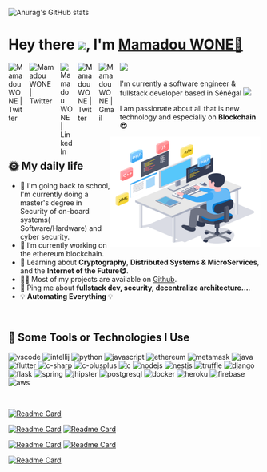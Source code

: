 ![Anurag's GitHub stats](https://github-readme-stats.vercel.app/api?username=mamadou-wone&show_icons=true&theme=synthwave)
# Hey there <img src="https://media.giphy.com/media/hvRJCLFzcasrR4ia7z/giphy.gif" width="25px">, I'm <a href="#">Mamadou WONE🙂 </a>

<a href="https://www.instagram.com/mamadu_wone/">
  <img align="left" style="margin-right:10px;" alt="Mamadou WONE | Twitter" width="32px" src="https://img.icons8.com/fluency/48/000000/instagram-new.png" />
</a>

<a href="https://twitter.com/mamadu_wone">
  <img align="left" style="margin-right:10px;" alt="Mamadou WONE | Twitter" width="52px" src="https://api.iconify.design/logos:twitter.svg" />
</a>

<a href="https://www.linkedin.com/in/mamadou-wone-590229178/">
  <img align="left" style="margin-right:10px;" alt="Mamadou WONE | LinkedIn" width="25px" src="https://api.iconify.design/logos:linkedin-icon.svg" />
</a> 

<a href="#">
  <img align="left" style="margin-right:10px;" alt="Mamadou WONE | Twitter" width="32px" src="https://api.iconify.design/logos:twitch.svg" />
</a>

<a href="mailto:mamadu.wone@gmail.com">
  <img align="left" style="margin-right:10px;" alt="Mamadou WONE | Gmail" width="32px" src="https://api.iconify.design/logos:google-gmail.svg" />
</a>

![](https://visitor-badge.glitch.me/badge?page_id=mamadou-wone.mamadou-wone)

<p>I'm currently a software engineer & fullstack developer based in Sénégal <img src="https://api.iconify.design/openmoji:flag-senegal.svg" width="20px"/>

<p>I am passionate about all that is new technology  and especially on <strong>Blockchain😍</strong></p>


<img align="right" alt="GIF" src="https://github.com/mamadou-wone/mamadou-wone/blob/main/tech.gif" width="300" height="220" />

<br />

## 🌞 My daily life

<ul>
    <li>🏫 I'm going back to school, I'm currently doing a master's degree in Security of on-board systems( Software/Hardware) and cyber security.</li>
    <li>🤯 I’m currently working on the ethereum blockchain.</li>
    <li>🤠  Learning about <strong>Cryptography</strong>, <strong>Distributed Systems & MicroServices</strong>, and the  <strong>Internet of the Future😋</strong>.</li>
    <li>👨‍💻 Most of my projects are available on <a href="https://github.com/mamadou-wone">Github</a>.</li>
    <li>💬 Ping me about <strong>fullstack dev, security, decentralize architecture...</strong>.</li>
    <li>💡 <strong>Automating Everything </strong>💡</li>
</ul>

 <br />

## 🚀 Some Tools or Technologies I Use

<p align="left">
    <img src="https://api.iconify.design/logos:visual-studio-code.svg" alt="vscode" width="25" height="25" />
    <img src="https://api.iconify.design/logos:intellij-idea.svg" alt="intellij" width="25" height="25" />
    <img src="https://api.iconify.design/logos:python.svg" alt="python" width="25" height="25" />
    <img src="https://api.iconify.design/logos:javascript.svg" alt="javascript" width="25" height="25" />
    <img src="https://api.iconify.design/logos:ethereum.svg" alt="ethereum" width="25" height="25" />
    <img src="https://api.iconify.design/logos:metamask-icon.svg" alt="metamask" width="25" height="25" />
    <img src="https://api.iconify.design/logos:java.svg" alt="java" width="25" height="25" />
    <img src="https://api.iconify.design/logos:flutter.svg" alt="flutter" width="25" height="25" />
    <img src="https://api.iconify.design/logos:c-sharp.svg" alt="c-sharp" width="25" height="25" />
    <img src="https://api.iconify.design/logos:c-plusplus.svg" alt="c-plusplus" width="25" height="25" />
    <img src="https://api.iconify.design/logos:c.svg" alt="c" width="25" height="25" />
    <img src="https://api.iconify.design/logos:nodejs-icon.svg" alt="nodejs" width="25" height="25" />
    <img src="https://api.iconify.design/logos:nestjs.svg" alt="nestjs" width="25" height="25" />
    <img src="https://api.iconify.design/logos:truffle.svg" alt="truffle" width="25" height="25" />
    <img src="https://api.iconify.design/logos:django-icon.svg" alt="django" width="25" height="25" />
    <img src="https://api.iconify.design/logos:flask.svg" alt="flask" width="25" height="25" />
    <img src="https://api.iconify.design/logos:spring-icon.svg" alt="spring" width="25" height="25" />
    <img src="https://api.iconify.design/logos:jhipster-icon.svg" alt="jhipster" width="25" height="25" />
    <img src="https://api.iconify.design/logos:postgresql.svg" alt="postgresql" width="25" height="25" />
    <img src="https://api.iconify.design/logos:docker-icon.svg" alt="docker" width="25" height="25" />
    <img src="https://api.iconify.design/logos:heroku-icon.svg" alt="heroku" width="25" height="25" />
    <img src="https://api.iconify.design/logos:firebase.svg" alt="firebase" width="25" height="25" />
    <img src="https://api.iconify.design/logos:aws.svg" alt="aws" width="25" height="25" />
</p>

<br />

<p dir="auto">

<a href="https://github.com/mamadou-wone/aes-implementation"><img src="https://camo.githubusercontent.com/b2c7ce398d7283941efa31e07030a8ae1b7ee78ae14cc2327a933df7371c1bd8/68747470733a2f2f6769746875622d726561646d652d73746174732e76657263656c2e6170702f6170692f70696e2f3f757365726e616d653d6d616d61646f752d776f6e65267265706f3d6165732d696d706c656d656e746174696f6e267468656d653d7261646963616c" alt="Readme Card" data-canonical-src="https://github-readme-stats.vercel.app/api/pin/?username=mamadou-wone&amp;repo=aes-implementation&amp;theme=synthwave" style="max-width: 100%;">
</p>





<p dir="auto"><a href="https://github.com/mamadou-wone/java-aes-implementation"><img src="https://camo.githubusercontent.com/b8a4150ba4a5e4986e1758078065b3398cf91bd4b1010fbaf8c86e9b9326f395/68747470733a2f2f6769746875622d726561646d652d73746174732e76657263656c2e6170702f6170692f70696e2f3f757365726e616d653d6d616d61646f752d776f6e65267265706f3d6a6176612d6165732d696d706c656d656e746174696f6e267468656d653d7261646963616c" alt="Readme Card" data-canonical-src="https://github-readme-stats.vercel.app/api/pin/?username=mamadou-wone&amp;repo=java-aes-implementation&amp;theme=radical" style="max-width: 100%;"></a> <a href="https://github.com/mamadou-wone/euthereum-dap-started-project"><img src="https://camo.githubusercontent.com/27c70ae7f697bb99fedca4a2c63c31b62c7d2779856733528a68970fc9dc2a79/68747470733a2f2f6769746875622d726561646d652d73746174732e76657263656c2e6170702f6170692f70696e2f3f757365726e616d653d6d616d61646f752d776f6e65267265706f3d65757468657265756d2d6461702d737461727465642d70726f6a656374267468656d653d7261646963616c" alt="Readme Card" data-canonical-src="https://github-readme-stats.vercel.app/api/pin/?username=mamadou-wone&amp;repo=euthereum-dap-started-project&amp;theme=radical" style="max-width: 100%;"></a></p>


<p dir="auto"><a href="https://github.com/mamadou-wone/Covid-19-Tracker"><img src="https://camo.githubusercontent.com/af8e02a71670f0e3e4bff21c68abc10e73299c9bc3423b350221437ca5c8ba5b/68747470733a2f2f6769746875622d726561646d652d73746174732e76657263656c2e6170702f6170692f70696e2f3f757365726e616d653d6d616d61646f752d776f6e65267265706f3d436f7669642d31392d547261636b6572267468656d653d7261646963616c" alt="Readme Card" data-canonical-src="https://github-readme-stats.vercel.app/api/pin/?username=mamadou-wone&amp;repo=Covid-19-Tracker&amp;theme=radical" style="max-width: 100%;"></a> <a href="https://github.com/mamadou-wone/Flutter-Blockchain"><img src="https://camo.githubusercontent.com/8ca9bf538d83f663f394fb5540cafe7a2495c9f93288b843160136c0ad380eef/68747470733a2f2f6769746875622d726561646d652d73746174732e76657263656c2e6170702f6170692f70696e2f3f757365726e616d653d6d616d61646f752d776f6e65267265706f3d466c75747465722d426c6f636b636861696e267468656d653d7261646963616c" alt="Readme Card" data-canonical-src="https://github-readme-stats.vercel.app/api/pin/?username=mamadou-wone&amp;repo=Flutter-Blockchain&amp;theme=radical" style="max-width: 100%;"></a></p>

[![Readme Card](https://github-readme-stats.vercel.app/api/pin/?username=mamadou-wone&repo=CheatSheetSeries&theme=dark)](https://github.com/mamadou-wone/CheatSheetSeries)

<!-- [![Readme Card](https://github-readme-stats.vercel.app/api/pin/?username=mamadou-wone&repo=java-aes-implementation&theme=radical)](https://github.com/mamadou-wone/java-aes-implementation)

[![Readme Card](https://github-readme-stats.vercel.app/api/pin/?username=mamadou-wone&repo=euthereum-dap-started-project&theme=radical)](https://github.com/mamadou-wone/euthereum-dap-started-project)

[![Readme Card](https://github-readme-stats.vercel.app/api/pin/?username=mamadou-wone&repo=Covid-19-Tracker&theme=radical)](https://github.com/mamadou-wone/Covid-19-Tracker)

[![Readme Card](https://github-readme-stats.vercel.app/api/pin/?username=mamadou-wone&repo=Flutter-Blockchain&theme=radical)](https://github.com/mamadou-wone/Flutter-Blockchain)

[![Readme Card](https://github-readme-stats.vercel.app/api/pin/?username=mamadou-wone&repo=CheatSheetSeries&theme=radical)](https://github.com/mamadou-wone/CheatSheetSeries) -->